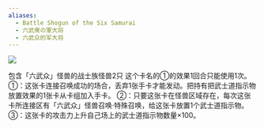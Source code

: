 ```yaml
---
aliases:
  - Battle Shogun of the Six Samurai
  - 六武衆の軍大将
  - 六武众的军大将
---
```


![](https://cdn.233.momobako.com/ygopro/pics/74752631.jpg!half)

包含「六武众」怪兽的战士族怪兽2只
这个卡名的①的效果1回合只能使用1次。
①：这张卡连接召唤成功的场合，丢弃1张手卡才能发动。把持有把武士道指示物放置效果的1张卡从卡组加入手卡。
②：只要这张卡在怪兽区域存在，每次这张卡所连接区有「六武众」怪兽召唤·特殊召唤，给这张卡放置1个武士道指示物。
③：这张卡的攻击力上升自己场上的武士道指示物数量×100。
